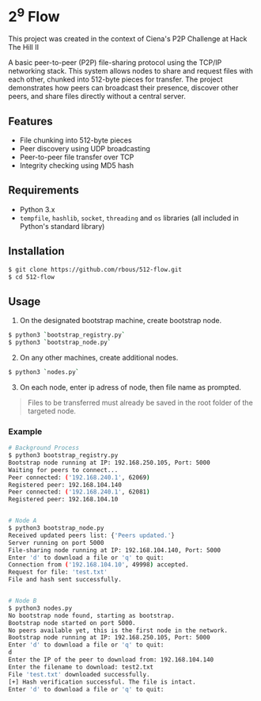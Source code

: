 # 2<sup>9</sup> Flow

This project was created in the context of Ciena's P2P Challenge at Hack The Hill II

A basic peer-to-peer (P2P) file-sharing protocol using the TCP/IP networking stack. 
This system allows nodes to share and request files with each other, chunked into 512-byte pieces for transfer. 
The project demonstrates how peers can broadcast their presence, discover other peers, and share files directly without a central server.

## Features
- File chunking into 512-byte pieces
- Peer discovery using UDP broadcasting
- Peer-to-peer file transfer over TCP
- Integrity checking using MD5 hash

## Requirements
- Python 3.x
- `tempfile`, `hashlib`, `socket`, `threading` and `os` libraries (all included in Python's standard library)

## Installation

```sh
$ git clone https://github.com/rbous/512-flow.git
$ cd 512-flow
```
## Usage

1. On the designated bootstrap machine, create bootstrap node.

```sh
$ python3 `bootstrap_registry.py`
$ python3 `bootstrap_node.py`
```

2. On any other machines, create additional nodes.

```sh
$ python3 `nodes.py`
```

3. On each node, enter ip adress of node, then file name as prompted.

> Files to be transferred must already be saved in the root folder of the targeted node.

### Example

```sh
# Background Process
$ python3 bootstrap_registry.py 
Bootstrap node running at IP: 192.168.250.105, Port: 5000
Waiting for peers to connect...
Peer connected: ('192.168.240.1', 62069)
Registered peer: 192.168.104.140
Peer connected: ('192.168.240.1', 62081)
Registered peer: 192.168.104.10


# Node A
$ python3 bootstrap_node.py      
Received updated peers list: {'Peers updated.'}
Server running on port 5000
File-sharing node running at IP: 192.168.104.140, Port: 5000
Enter 'd' to download a file or 'q' to quit:
Connection from ('192.168.104.10', 49998) accepted.
Request for file: 'test.txt'
File and hash sent successfully.


# Node B
$ python3 nodes.py
No bootstrap node found, starting as bootstrap.
Bootstrap node started on port 5000.
No peers available yet, this is the first node in the network.
Bootstrap node running at IP: 192.168.250.105, Port: 5000
Enter 'd' to download a file or 'q' to quit:
d
Enter the IP of the peer to download from: 192.168.104.140
Enter the filename to download: test2.txt
File 'test.txt' downloaded successfully.
[+] Hash verification successful. The file is intact.
Enter 'd' to download a file or 'q' to quit:
```



   
